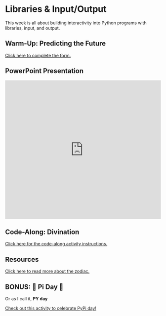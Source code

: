 # Libraries & Input/Output
This week is all about building interactivity into Python programs with libraries, input, and output.

## Warm-Up: Predicting the Future
[Click here to complete the form.](https://forms.office.com/r/vPuB3qPpxT)

## PowerPoint Presentation
<iframe src='https://view.officeapps.live.com/op/embed.aspx?src=https://hylandtechoutreach.github.io/ucs-py/InputOutput/LibrariesIo.pptx' width='100%' height='450px' frameborder='0'></iframe>

## Code-Along: Divination
[Click here for the code-along activity instructions.](CodeAlongDivination.md)

## Resources
[Click here to read more about the zodiac.](https://en.wikipedia.org/wiki/Western_astrology#The_zodiac)

## BONUS: 🥧 Pi Day 🥧
Or as I call it, **PY day**

[Check out this activity to celebrate PyPi day!](https://tynker.me/code/project/5c79a9d804605876f367e8e9)
